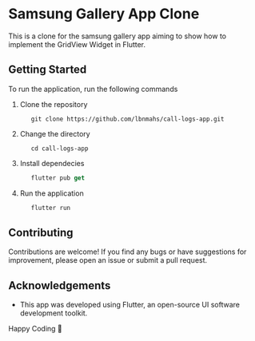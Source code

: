 
# Samsung Gallery App Clone

This is a clone for the samsung gallery app aiming to show how to implement the GridView Widget in Flutter.


## Getting Started

To run the application, run the following commands

1. Clone the repository
    ```git
       git clone https://github.com/lbnmahs/call-logs-app.git
    ```

2. Change the directory
    ```git
       cd call-logs-app
    ```

3. Install dependecies
    ```dart
       flutter pub get
    ```

4. Run the application
    ```dart
       flutter run
    ```
## Contributing

Contributions are welcome! If you find any bugs or have suggestions for improvement, please open an issue or submit a pull request.


## Acknowledgements

* This app was developed using Flutter, an open-source UI software development toolkit.

Happy Coding 🚀


